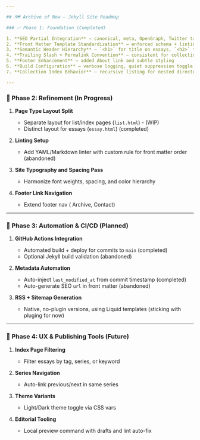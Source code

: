 ```yaml
---

## 🗺️ Archive of Now — Jekyll Site Roadmap

### ✅ Phase 1: Foundation (Completed)

1. **SEO Partial Integration** — canonical, meta, OpenGraph, Twitter tags
2. **Front Matter Template Standardization** — enforced schema + linting rule
3. **Semantic Header Hierarchy** — `<h1>` for title on essays, `<h2>` for site identity
4. **Trailing Slash + Permalink Convention** — consistent for collections and posts
5. **Footer Enhancement** — added About link and subtle styling
6. **Build Configuration** — verbose logging, quiet suppression toggle
7. **Collection Index Behavior** — recursive listing for nested directories

---
```


### 🧩 Phase 2: Refinement (In Progress)

1. **Page Type Layout Split**

   * Separate layout for list/index pages (`list.html`) - (WIP)
   * Distinct layout for essays (`essay.html`) (completed)
2. **Linting Setup**

   * Add YAML/Markdown linter with custom rule for front matter order (abandoned)
3. **Site Typography and Spacing Pass**

   * Harmonize font weights, spacing, and color hierarchy
4. **Footer Link Navigation**

   * Extend footer nav ( Archive, Contact)

---

### 🚀 Phase 3: Automation & CI/CD (Planned)

1. **GitHub Actions Integration**

   * Automated build + deploy for commits to `main` (completed)
   * Optional Jekyll build validation (abandoned)
2. **Metadata Automation**

   * Auto-inject `last_modified_at` from commit timestamp (completed)
   * Auto-generate SEO `url` in front matter (abandoned)
3. **RSS + Sitemap Generation**

   * Native, no-plugin versions, using Liquid templates (sticking with pluging for now)

---

### 🧠 Phase 4: UX & Publishing Tools (Future)

1. **Index Page Filtering**

   * Filter essays by tag, series, or keyword
2. **Series Navigation**

   * Auto-link previous/next in same series
3. **Theme Variants**

   * Light/Dark theme toggle via CSS vars
4. **Editorial Tooling**

   * Local preview command with drafts and lint auto-fix
